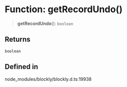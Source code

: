 # Function: getRecordUndo()

> **getRecordUndo**(): `boolean`

## Returns

`boolean`

## Defined in

node_modules/blockly/blockly.d.ts:19938
